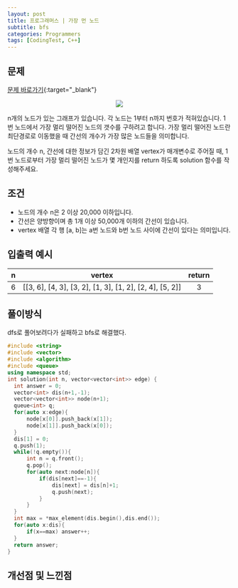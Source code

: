 ```yaml
---
layout: post
title: 프로그래머스 | 가장 먼 노드
subtitle: bfs
categories: Programmers
tags: [CodingTest, C++]
---
```


## 문제
[문제 바로가기](https://school.programmers.co.kr/learn/courses/30/lessons/49189?language=cpp){:target="_blank"}

<p align ="center">
<image src="https://user-images.githubusercontent.com/41900899/183275742-19899d93-d2f0-4a8a-afc7-433257f9bc11.png">
</p>



n개의 노드가 있는 그래프가 있습니다. 각 노드는 1부터 n까지 번호가 적혀있습니다. 1번 노드에서 가장 멀리 떨어진 노드의 갯수를 구하려고 합니다. 가장 멀리 떨어진 노드란 최단경로로 이동했을 때 간선의 개수가 가장 많은 노드들을 의미합니다.

노드의 개수 n, 간선에 대한 정보가 담긴 2차원 배열 vertex가 매개변수로 주어질 때, 1번 노드로부터 가장 멀리 떨어진 노드가 몇 개인지를 return 하도록 solution 함수를 작성해주세요.

## 조건

- 노드의 개수 n은 2 이상 20,000 이하입니다.
- 간선은 양방향이며 총 1개 이상 50,000개 이하의 간선이 있습니다.
- vertex 배열 각 행 [a, b]는 a번 노드와 b번 노드 사이에 간선이 있다는 의미입니다.


## 입출력 예시

  |n|vertex|return|
  |:--:|:--:|:--:|
  |6|[[3, 6], [4, 3], [3, 2], [1, 3], [1, 2], [2, 4], [5, 2]]|3|
  
  

## 풀이방식
  dfs로 풀어보려다가 실패하고 bfs로 해결했다.

  ```cpp
#include <string>
#include <vector>
#include <algorithm>
#include <queue>
using namespace std;
int solution(int n, vector<vector<int>> edge) {
    int answer = 0;
    vector<int> dis(n+1,-1);
    vector<vector<int>> node(n+1);
    queue<int> q;
    for(auto x:edge){
        node[x[0]].push_back(x[1]);
        node[x[1]].push_back(x[0]);
    }
    dis[1] = 0;
    q.push(1);
    while(!q.empty()){
        int n = q.front();
        q.pop();
        for(auto next:node[n]){
            if(dis[next]==-1){
                dis[next] = dis[n]+1;
                q.push(next);
            }
        }
    }
    int max = *max_element(dis.begin(),dis.end());
    for(auto x:dis){
        if(x==max) answer++;
    }
    return answer;
}
```

## 개선점 및 느낀점
